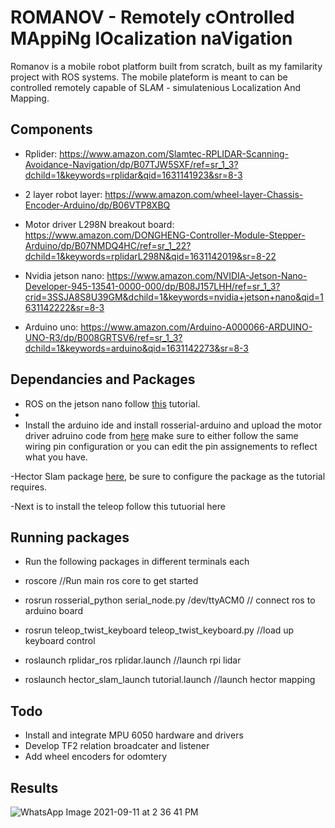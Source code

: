 # ROMANOV  -  Remotely cOntrolled MAppiNg lOcalization naVigation
Romanov is a mobile robot platform built from scratch, built as my familarity project with ROS systems.
The mobile plateform is meant to can be controlled remotely capable of SLAM - simulatenious Localization And Mapping.

## Components

- Rplider: https://www.amazon.com/Slamtec-RPLIDAR-Scanning-Avoidance-Navigation/dp/B07TJW5SXF/ref=sr_1_3?dchild=1&keywords=rplidar&qid=1631141923&sr=8-3
 
- 2 layer robot layer: https://www.amazon.com/wheel-layer-Chassis-Encoder-Arduino/dp/B06VTP8XBQ
 
- Motor driver L298N breakout board: https://www.amazon.com/DONGHENG-Controller-Module-Stepper-Arduino/dp/B07NMDQ4HC/ref=sr_1_22?dchild=1&keywords=rplidarL298N&qid=1631142019&sr=8-22

- Nvidia jetson nano: https://www.amazon.com/NVIDIA-Jetson-Nano-Developer-945-13541-0000-000/dp/B08J157LHH/ref=sr_1_3?crid=3SSJA8S8U39GM&dchild=1&keywords=nvidia+jetson+nano&qid=1631142222&sr=8-3
- Arduino uno: https://www.amazon.com/Arduino-A000066-ARDUINO-UNO-R3/dp/B008GRTSV6/ref=sr_1_3?dchild=1&keywords=arduino&qid=1631142273&sr=8-3

## Dependancies and Packages
- ROS on the jetson nano follow [this](https://www.stereolabs.com/blog/ros-and-nvidia-jetson-nano/) tutorial.
- 
- Install the arduino ide and install rosserial-arduino and upload the motor driver adruino code from [here](https://atadiat.com/en/e-rosserial-arduino-introduction/) make sure to either follow the same wiring pin configuration or you can edit the pin assignements to reflect what you have.

-Hector Slam package [here](https://github.com/NickL77/RPLidar_Hector_SLAM), be sure to configure the package as the tutorial requires. 

-Next is to install the teleop follow this tutuorial here

## Running packages 

- Run the following packages in different terminals each

- roscore //Run main ros core to get started

- rosrun rosserial_python serial_node.py /dev/ttyACM0 // connect ros to arduino board

- rosrun teleop_twist_keyboard teleop_twist_keyboard.py //load up keyboard control

- roslaunch rplidar_ros rplidar.launch //launch rpi lidar

- roslaunch hector_slam_launch tutorial.launch //launch hector mapping


## Todo 
- Install and integrate MPU 6050 hardware and drivers
- Develop TF2 relation broadcater and listener
- Add wheel encoders for odomtery 

## Results

![WhatsApp Image 2021-09-11 at 2 36 41 PM](https://user-images.githubusercontent.com/23342920/132955635-3ff77bbc-82eb-41d7-bafd-4f0763a8f569.jpeg)
